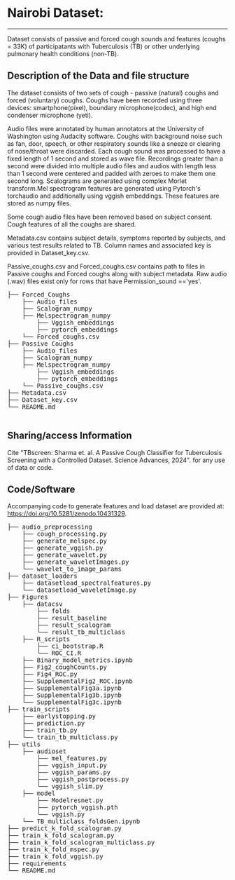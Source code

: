 # Nairobi Dataset:
---
Dataset consists of passive and forced cough sounds and features (coughs = 33K) of participatants with Tuberculosis (TB) or other underlying pulmonary health conditions (non-TB). 



## Description of the Data and file structure
The dataset consists of two sets of cough - passive (natural) coughs and forced (voluntary) coughs. Coughs have been recorded using three devices: smartphone(pixel), boundary microphone(codec), and high end condenser microphone (yeti). 

Audio files were annotated by human annotators at the University of Washington using Audacity software. Coughs with background noise such as fan, door, speech, or other respiratory sounds like a sneeze or clearing of nose/throat were discarded. Each cough sound was processed to have a fixed length of 1 second and stored as wave file. Recordings greater than a second were divided into multiple audio files and audios with length less than 1 second were centered and padded with zeroes to make them one second long. Scalograms are generated using complex Morlet transform.Mel spectrogram features are generated using Pytorch's torchaudio and additionally using vggish embeddings. These features are stored as numpy files.

Some cough audio files have been removed based on subject consent. Cough features of all the coughs are shared. 

Metadata.csv contains subject details, symptoms reported by subjects, and various test results related to TB. Column names and associated key is provided in Dataset_key.csv.

Passive_coughs.csv and Forced_coughs.csv contains path to files in Passive coughs and Forced coughs along with subject metadata. Raw audio (.wav) files exist only for rows that have Permission_sound =='yes'.

<pre>
├── Forced_Coughs
    ├── Audio_files
    ├── Scalogram_numpy
    ├── Melspectrogram_numpy
        ├── Vggish_embeddings
        ├── pytorch_embeddings
    └── Forced_coughs.csv
├── Passive Coughs
    ├── Audio_files
    ├── Scalogram_numpy
    ├── Melspectrogram_numpy
        ├── Vggish_embeddings
        ├── pytorch_embeddings
    └── Passive_coughs.csv
├── Metadata.csv
├── Dataset_key.csv
└── README.md
    
</pre>


## Sharing/access Information
Cite "TBscreen: Sharma et. al. A Passive Cough Classifier for Tuberculosis Screening with a Controlled Dataset. Science Advances, 2024". for any use of data or code.


## Code/Software
Accompanying code to generate features and load dataset are provided at: https://doi.org/10.5281/zenodo.10431329.

<pre>
├── audio_preprocessing
    ├── cough_processing.py
    ├── generate_melspec.py
    ├── generate_vggish.py
    ├── generate_wavelet.py
    ├── generate_waveletImages.py
    └── wavelet_to_image_params
├── dataset_loaders
    ├── datasetload_spectralfeatures.py
    └── datasetload_waveletImage.py
├── Figures
    ├── datacsv
        ├── folds
        ├── result_baseline
        ├── result_scalogram
        └── result_tb_multiclass
    ├── R_scripts
        ├── ci_bootstrap.R
        └── ROC_CI.R
    ├── Binary_model_metrics.ipynb
    ├── Fig2_coughCounts.py
    ├── Fig4_ROC.py
    ├── SupplementalFig2_ROC.ipynb
    ├── SupplementalFig3a.ipynb
    ├── SupplementalFig3b.ipynb
    └── SupplementalFig3c.ipynb
├── train_scripts
    ├── earlystopping.py
    ├── prediction.py
    ├── train_tb.py
    └── train_tb_multiclass.py
├── utils
    ├── audioset
        ├── mel_features.py
        ├── vggish_input.py
        ├── vggish_params.py
        ├── vggish_postprocess.py
        └── vggish_slim.py
    ├── model
        ├── Modelresnet.py
        ├── pytorch_vggish.pth
        └── vggish.py
    └── TB_multiclass_foldsGen.ipynb    
├── predict_k_fold_scalogram.py
├── train_k_fold_scalogram.py
├── train_k_fold_scalogram_multiclass.py
├── train_k_fold_mspec.py
├── train_k_fold_vggish.py
├── requirements
└── README.md
    
</pre>




